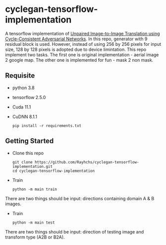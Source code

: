 # cyclegan-tensorflow-implementation

A tensorflow implementation of [Unpaired Image-to-Image Translation using Cycle-Consistent Adversarial Networks](https://junyanz.github.io/CycleGAN/). In this repo, generator with 9 residual block is used. However, instead of using 256 by 256 pixels for input size, 128 by 128 pixels is adopted due to device limintation. This repo implement two tasks. The first one is original implementation - aerial image 2 google map. The other one is implemented for fun - mask 2 non mask.

## Requisite

* python 3.8
* tensorflow 2.5.0
* Cuda 11.1
* CuDNN 8.1.1

	  pip install -r requirements.txt
    
## Getting Started
* Clone this repo

      git clone https://github.com/Rayhchs/cyclegan-tensorflow-implementation.git
      cd cyclegan-tensorflow-implementation
    
* Train

      python -m main train
    
There are two things should be input: directions containing domain A & B images. 
* Train

      python -m main test
    
There are two things should be input: direction of testing image and transform type (A2B or B2A). 
